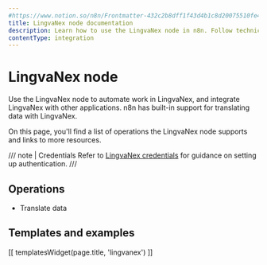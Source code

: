 ```yaml
---
#https://www.notion.so/n8n/Frontmatter-432c2b8dff1f43d4b1c8d20075510fe4
title: LingvaNex node documentation
description: Learn how to use the LingvaNex node in n8n. Follow technical documentation to integrate LingvaNex node into your workflows.
contentType: integration
---
```


# LingvaNex node

Use the LingvaNex node to automate work in LingvaNex, and integrate LingvaNex with other applications. n8n has built-in support for translating data with LingvaNex.

On this page, you'll find a list of operations the LingvaNex node supports and links to more resources.

/// note | Credentials
Refer to [LingvaNex credentials](/integrations/builtin/credentials/lingvanex/) for guidance on setting up authentication. 
///

## Operations

- Translate data

## Templates and examples

<!-- see https://www.notion.so/n8n/Pull-in-templates-for-the-integrations-pages-37c716837b804d30a33b47475f6e3780 -->
[[ templatesWidget(page.title, 'lingvanex') ]]

